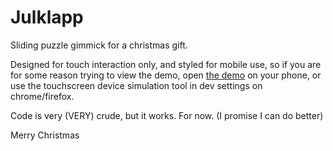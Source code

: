 # Julklapp
Sliding puzzle gimmick for a christmas gift.

Designed for touch interaction only, and styled for mobile use, so if you are for some reason trying to view the demo, 
open [the demo](https://fricktown.github.io/ChristmasPuzzle) on your phone, or use the touchscreen device simulation tool in dev settings on chrome/firefox.

Code is very (VERY) crude, but it works. For now.
(I promise I can do better)

Merry Christmas
